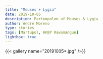 ```yaml
---
title: "Mouses + Lygia"
date: 2019-10-05
description: Partumpolon of Mouses & Lygia
author: Andre Moreno
type: stories
tags: [Martupol, HKBP Rawamangun]
lightbox: true
---
```


{{< gallery name="20191005*.jpg" />}}